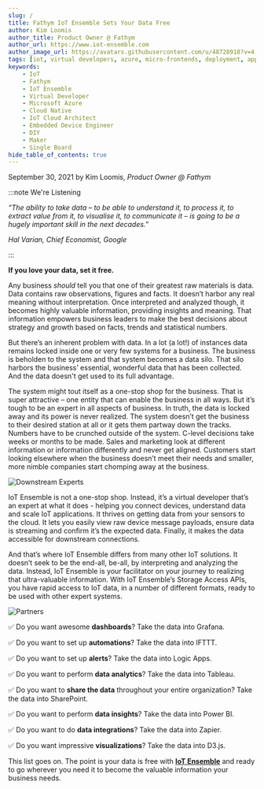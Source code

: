 ```yaml
---
slug: /
title: Fathym IoT Ensemble Sets Your Data Free
author: Kim Loomis
author_title: Product Owner @ Fathym
author_url: https://www.iot-ensemble.com
author_image_url: https://avatars.githubusercontent.com/u/48728918?v=4
tags: [iot, virtual developers, azure, micro-frontends, deployment, applications]
keywords:
    - IoT
    - Fathym
    - IoT Ensemble
    - Virtual Developer
    - Microsoft Azure
    - Cloud Native
    - IoT Cloud Architect
    - Embedded Device Engineer
    - DIY
    - Maker
    - Single Board
hide_table_of_contents: true
--- 
```


September 30, 2021 by Kim Loomis, _Product Owner @ Fathym_

:::note We're Listening

_“The ability to take data – to be able to understand it, to process it, to extract value from it, to visualise it, to communicate it – is going to be a hugely important skill in the next decades.”_

_Hal Varian, Chief Economist, Google_

:::

**If you love your data, set it free.**

Any business _should_ tell you that one of their greatest raw materials is data. Data contains raw observations, figures and facts. It doesn’t harbor any real meaning without interpretation. Once interpreted and analyzed though, it becomes highly valuable information, providing insights and meaning. That information empowers business leaders to make the best decisions about strategy and growth based on facts, trends and statistical numbers.

But there’s an inherent problem with data. In a lot (a lot!) of instances data remains locked inside one or very few systems for a business. The business is beholden to the system and that system becomes a data silo. That silo harbors the business’ essential, wonderful data that has been collected. And the data doesn't get used to its full advantage.

The system might tout itself as a one-stop shop for the business. That is super attractive – one entity that can enable the business in all ways. But it’s tough to be an expert in all aspects of business. In truth, the data is locked away and its power is never realized. The system doesn’t get the business to their desired station at all or it gets them partway down the tracks. Numbers have to be crunched outside of the system. C-level decisions take weeks or months to be made. Sales and marketing look at different information or information differently and never get aligned. Customers start looking elsewhere when the business doesn’t meet their needs and smaller, more nimble companies start chomping away at the business.

![Downstream Experts](https://www.iot-ensemble.com/static/images/isometric-iot-ensemble-outputs-white.png)

IoT Ensemble is not a one-stop shop. Instead, it’s a virtual developer that’s an expert at what it does - helping you connect devices, understand data and scale IoT applications. It thrives on getting data from your sensors to the cloud. It lets you easily view raw device message payloads, ensure data is streaming and confirm it’s the expected data. Finally, it makes the data accessible for downstream connections.

And that’s where IoT Ensemble differs from many other IoT solutions. It doesn’t seek to be the end-all, be-all, by interpreting and analyzing the data. Instead, IoT Ensemble is your facilitator on your journey to realizing that ultra-valuable information. With IoT Ensemble’s Storage Access APIs, you have rapid access to IoT data, in a number of different formats, ready to be used with other expert systems.

![Partners](https://www.iot-ensemble.com/static/images/partners-curved.png)

✅ Do you want awesome **dashboards**? Take the data into Grafana.

✅ Do you want to set up **automations**? Take the data into IFTTT.

✅ Do you want to set up **alerts**? Take the data into Logic Apps.

✅ Do you want to perform **data analytics**? Take the data into Tableau.

✅ Do you want to **share the data** throughout your entire organization? Take the data into SharePoint.

✅ Do you want to perform **data insights**? Take the data into Power BI.

✅ Do you want to do **data integrations**? Take the data into Zapier.

✅ Do you want impressive **visualizations**? Take the data into D3.js.

This list goes on. The point is your data is free with **[IoT Ensemble](https://www.iot-ensemble.com)** and ready to go wherever you need it to become the valuable information your business needs.

